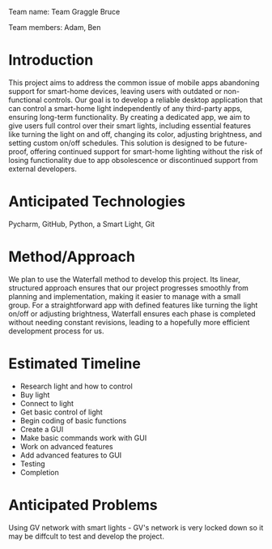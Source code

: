 Team name: Team Graggle Bruce

Team members: Adam, Ben

# Introduction

This project aims to address the common issue of mobile apps abandoning support for smart-home devices, leaving users with outdated or non-functional controls. Our goal is to develop a reliable desktop application that can control a smart-home light independently of any third-party apps, ensuring long-term functionality. By creating a dedicated app, we aim to give users full control over their smart lights, including essential features like turning the light on and off, changing its color, adjusting brightness, and setting custom on/off schedules. This solution is designed to be future-proof, offering continued support for smart-home lighting without the risk of losing functionality due to app obsolescence or discontinued support from external developers.

# Anticipated Technologies

Pycharm, GitHub, Python, a Smart Light, Git

# Method/Approach

We plan to use the Waterfall method to develop this project. Its linear, structured approach ensures that our project progresses smoothly from planning and implementation, making it easier to manage with a small group. For a straightforward app with defined features like turning the light on/off or adjusting brightness, Waterfall ensures each phase is completed without needing constant revisions, leading to a hopefully more efficient development process for us. 

# Estimated Timeline

- Research light and how to control
- Buy light
- Connect to light
- Get basic control of light
- Begin coding of basic functions
- Create a GUI
- Make basic commands work with GUI
- Work on advanced features
- Add advanced features to GUI
- Testing
- Completion
  
# Anticipated Problems

Using GV network with smart lights - GV's network is very locked down so it may be diffcult to test and develop the project.

